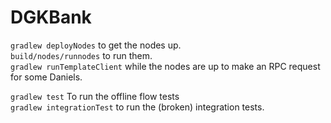 # DGKBank

`gradlew deployNodes` to get the nodes up.  
`build/nodes/runnodes` to run them.  
`gradlew runTemplateClient` while the nodes are up to make an RPC request for some Daniels.

`gradlew test` To run the offline flow tests  
`gradlew integrationTest` to run the (broken) integration tests.

